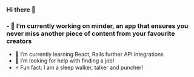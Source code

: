 ### Hi there 👋

### - 🔭 I’m currently working on minder, an app that ensures you never miss another piece of content from your favourite creators
- 🌱 I’m currently learning React, Rails further API integrations
- 🤔 I’m looking for help with finding a job!
- ⚡ Fun fact: I am a sleep walker, talker and puncher!

